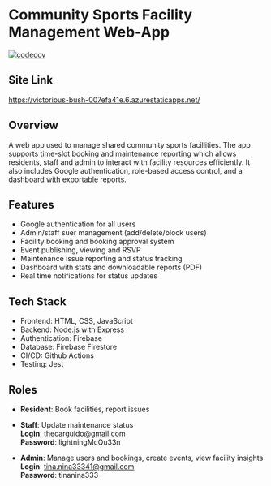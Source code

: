 # Community Sports Facility Management Web-App

[![codecov](https://codecov.io/github/pixelbub/sd-project/graph/badge.svg?token=7PNF4KTZZB)](https://codecov.io/github/pixelbub/sd-project)

## Site Link
https://victorious-bush-007efa41e.6.azurestaticapps.net/

## Overview
A web app used to manage shared community sports facillities. The app supports time-slot booking and maintenance reporting which allows residents, staff and admin to interact with facility resources efficiently. It also includes Google authentication, role-based access control, and a dashboard with exportable reports.

## Features
- Google authentication for all users
- Admin/staff suer management (add/delete/block users)
- Facility booking and booking approval system
- Event publishing, viewing and RSVP
- Maintenance issue reporting and status tracking
- Dashboard with stats and downloadable reports (PDF)
- Real time notifications for status updates

## Tech Stack 
- Frontend: HTML, CSS, JavaScript
- Backend: Node.js with Express
- Authentication: Firebase
- Database: Firebase Firestore
- CI/CD: Github Actions
- Testing: Jest

## Roles
- **Resident**: Book facilities, report issues

- **Staff**: Update maintenance status  
  **Login**: thecarguido@gmail.com  
  **Password**: lightningMcQu33n

- **Admin**: Manage users and bookings, create events, view facility insights  
  **Login**: tina.nina33341@gmail.com  
  **Password**: tinanina333

